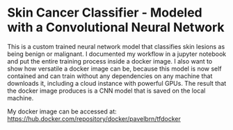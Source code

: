 # Skin Cancer Classifier - Modeled with a Convolutional Neural Network

This is a custom trained neural network model that classifies skin lesions as being benign or malignant. I documented my workflow in a jupyter notebook and put the entire training process inside a docker image. I also want to show how versatile a docker image can be, because this model is now self contained and can train without any dependencies on any machine that downloads it, including a cloud instance with powerful GPUs. The result
that the docker image produces is a CNN model that is saved on the local machine.  

My docker image can be accessed at: https://hub.docker.com/repository/docker/pavelbrn/tfdocker 
